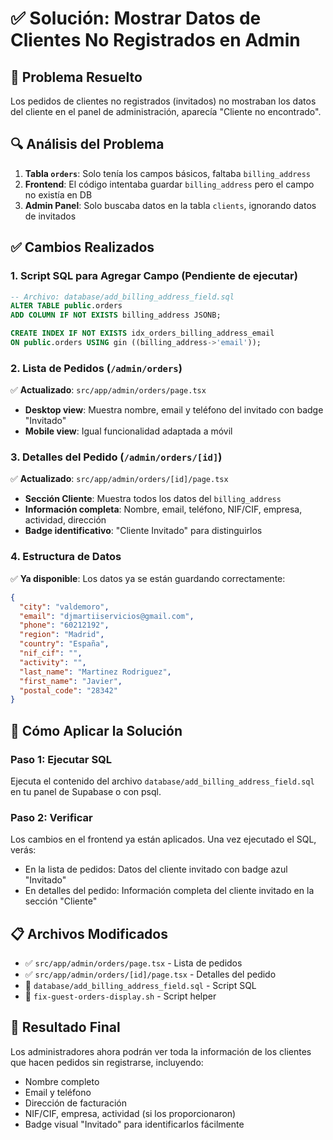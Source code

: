 # ✅ Solución: Mostrar Datos de Clientes No Registrados en Admin

## 🎯 Problema Resuelto
Los pedidos de clientes no registrados (invitados) no mostraban los datos del cliente en el panel de administración, aparecía "Cliente no encontrado".

## 🔍 Análisis del Problema
1. **Tabla `orders`**: Solo tenía los campos básicos, faltaba `billing_address`
2. **Frontend**: El código intentaba guardar `billing_address` pero el campo no existía en DB
3. **Admin Panel**: Solo buscaba datos en la tabla `clients`, ignorando datos de invitados

## ✅ Cambios Realizados

### 1. Script SQL para Agregar Campo (Pendiente de ejecutar)
```sql
-- Archivo: database/add_billing_address_field.sql
ALTER TABLE public.orders 
ADD COLUMN IF NOT EXISTS billing_address JSONB;

CREATE INDEX IF NOT EXISTS idx_orders_billing_address_email 
ON public.orders USING gin ((billing_address->'email'));
```

### 2. Lista de Pedidos (`/admin/orders`)
✅ **Actualizado**: `src/app/admin/orders/page.tsx`
- **Desktop view**: Muestra nombre, email y teléfono del invitado con badge "Invitado"
- **Mobile view**: Igual funcionalidad adaptada a móvil

### 3. Detalles del Pedido (`/admin/orders/[id]`)
✅ **Actualizado**: `src/app/admin/orders/[id]/page.tsx` 
- **Sección Cliente**: Muestra todos los datos del `billing_address`
- **Información completa**: Nombre, email, teléfono, NIF/CIF, empresa, actividad, dirección
- **Badge identificativo**: "Cliente Invitado" para distinguirlos

### 4. Estructura de Datos
✅ **Ya disponible**: Los datos ya se están guardando correctamente:
```json
{
  "city": "valdemoro",
  "email": "djmartiiservicios@gmail.com", 
  "phone": "60212192",
  "region": "Madrid",
  "country": "España",
  "nif_cif": "",
  "activity": "",
  "last_name": "Martinez Rodriguez",
  "first_name": "Javier",
  "postal_code": "28342"
}
```

## 🚀 Cómo Aplicar la Solución

### Paso 1: Ejecutar SQL
Ejecuta el contenido del archivo `database/add_billing_address_field.sql` en tu panel de Supabase o con psql.

### Paso 2: Verificar
Los cambios en el frontend ya están aplicados. Una vez ejecutado el SQL, verás:
- En la lista de pedidos: Datos del cliente invitado con badge azul "Invitado"
- En detalles del pedido: Información completa del cliente invitado en la sección "Cliente"

## 📋 Archivos Modificados
- ✅ `src/app/admin/orders/page.tsx` - Lista de pedidos
- ✅ `src/app/admin/orders/[id]/page.tsx` - Detalles del pedido  
- 📝 `database/add_billing_address_field.sql` - Script SQL
- 📝 `fix-guest-orders-display.sh` - Script helper

## 🎉 Resultado Final
Los administradores ahora podrán ver toda la información de los clientes que hacen pedidos sin registrarse, incluyendo:
- Nombre completo
- Email y teléfono  
- Dirección de facturación
- NIF/CIF, empresa, actividad (si los proporcionaron)
- Badge visual "Invitado" para identificarlos fácilmente